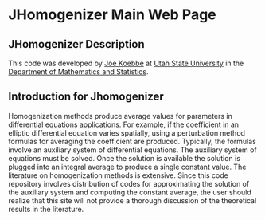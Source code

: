 # JHomogenizer Main Web Page

## JHomogenizer Description

This code was developed by [Joe Koebbe](http://www.math.usu.edu/~koebbe) at [Utah State University](http://www.usu.edu)
in the [Department of Mathematics and Statistics](http://www.math.usu.edu/).

## Introduction for Jhomogenizer

Homogenization methods produce average values for parameters in differential equations applications. For example, if the
coefficient in an elliptic differential equation varies spatially, using a perturbation method formulas for averaging the
coefficient are produced. Typically, the formulas involve an auxiliary system of differential equations. The auxiliary
system of equations must be solved. Once the solution is available the solution is plugged into an integral average to
produce a single constant value. The literature on homogenization methods is extensive. Since this code repository involves
distribution of codes for approximating the solution of the auxiliary system and computing the constant average, the user
should realize that this site will not provide a thorough discussion of the theoretical results in the literature.
